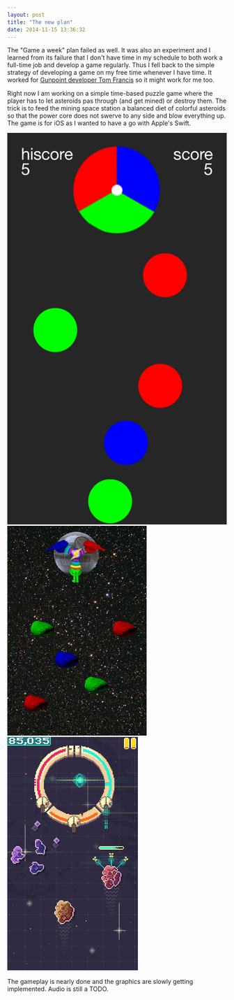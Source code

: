 ```yaml
---
layout: post
title: "The new plan"
date: 2014-11-15 13:36:32
---
```


The "Game a week" plan failed as well. It was also an experiment and I learned from its failure that I don't have time in my schedule to both work a full-time job and develop a game regularly. Thus I fell back to the simple strategy of developing a game on my free time whenever I have time. It worked for [Gunpoint developer Tom Francis](http://www.pentadact.com/2013-10-15-gunpoint-development-breakdown/) so it might work for me too.

Right now I am working on a simple time-based puzzle game where the player has to let asteroids pas through (and get mined) or destroy them. The trick is to feed the mining space station a balanced diet of colorful asteroids so that the power core does not swerve to any side and blow everything up. The game is for iOS as I wanted to have a go with Apple's Swift.

<div class="three-mockups">
    <img src="/images/1st-mockup.png" alt="First mockup" />
    <img src="/images/2nd-mockup.jpg" alt="Second mockup" />
    <img src="/images/3rd-mockup.png" alt="Third mockup" />
</div>

The gameplay is nearly done and the graphics are slowly getting implemented. Audio is still a TODO.
